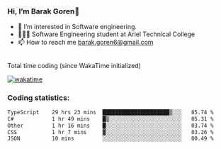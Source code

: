 ###  Hi, I’m Barak Goren👋
- 👀 I’m interested in Software engineering.
- 👨🏼‍🎓 Software Engineering student at Ariel Technical College
- 📫 How to reach me barak.goren6@gmail.com
##
Total time coding (since WakaTime initialized)

[![wakatime](https://wakatime.com/badge/user/5cc5ec80-a806-4ca2-a704-db29274e48cd.svg)](https://wakatime.com/@5cc5ec80-a806-4ca2-a704-db29274e48cd)

   
### Coding statistics:

<!--START_SECTION:waka-->

```txt
TypeScript    29 hrs 23 mins  █████████████████████▒░░░   85.74 %
C#            1 hr 49 mins    █▒░░░░░░░░░░░░░░░░░░░░░░░   05.31 %
Other         1 hr 16 mins    █░░░░░░░░░░░░░░░░░░░░░░░░   03.74 %
CSS           1 hr 7 mins     ▓░░░░░░░░░░░░░░░░░░░░░░░░   03.26 %
JSON          10 mins         ░░░░░░░░░░░░░░░░░░░░░░░░░   00.49 %
```

<!--END_SECTION:waka-->

<!---
barakgoren/barakgoren is a ✨ special ✨ repository because its `README.md` (this file) appears on your GitHub profile.
You can click the Preview link to take a look at your changes.
--->

